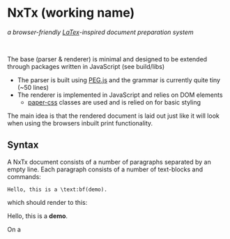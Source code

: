 # NxTx (working name)
_a browser-friendly [LaTex]()-inspired document preparation system_

<br/>

The base (parser & renderer) is minimal and designed to be extended through packages written in JavaScript (see build/libs)

- The parser is built using [PEG.js]() and the grammar is currently quite tiny (~50 lines)
- The renderer is implemented in JavaScript and relies on DOM elements
  - [paper-css]() classes are used and is relied on for basic styling
  
The main idea is that the rendered document is laid out just like it will look when using the browsers inbuilt print functionality.
  
## Syntax
A NxTx document consists of a number of paragraphs separated by an empty line. 
Each paragraph consists of a number of text-blocks and commands:
```
Hello, this is a \text:bf(demo). 
```
which should render to this:

Hello, this is a **demo**. 

On a 